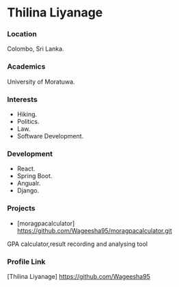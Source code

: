 # Thilina Liyanage

### Location

Colombo, Sri Lanka.

### Academics

University of Moratuwa.

### Interests

- Hiking.
- Politics.
- Law.
- Software Development.

### Development

- React.
- Spring Boot.
- Angualr.
- Django.

### Projects

- [moragpacalculator] https://github.com/Wageesha95/moragpacalculator.git

GPA calculator,result recording and analysing tool

### Profile Link

[Thilina Liyanage] https://github.com/Wageesha95